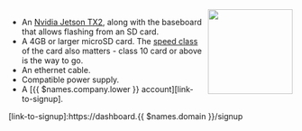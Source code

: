 <img height=150px style="float: right;padding-left: 10px;" src="/img/jetson/jetson-tx2.png">

* An [Nvidia Jetson TX2][tx2], along with the baseboard that allows flashing from an SD card. 
* A 4GB or larger microSD card. The [speed class][sdSpeed] of the card also matters - class 10 card or above is the way to go.
* An ethernet cable.
* Compatible power supply.
* A [{{ $names.company.lower }} account][link-to-signup].

[tx2]:https://developer.nvidia.com/embedded/buy/jetson-tx2
[sdSpeed]:https://en.wikipedia.org/wiki/Secure_Digital#Speed_class_rating
[link-to-signup]:https://dashboard.{{ $names.domain }}/signup

